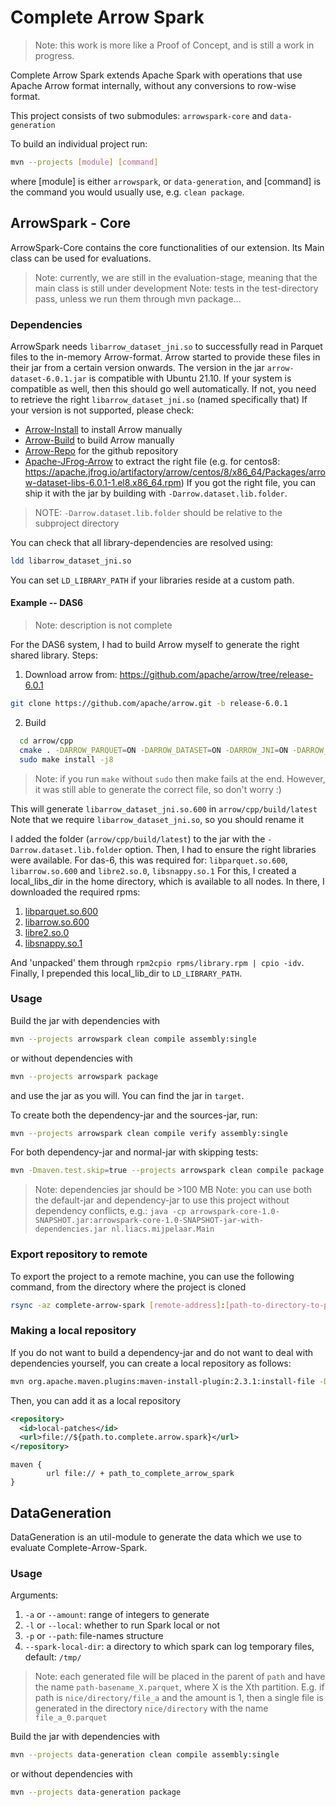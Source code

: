 # Complete Arrow Spark
> Note: this work is more like a Proof of Concept, and is still a work in progress.

Complete Arrow Spark extends Apache Spark with operations that use Apache Arrow format internally, without any conversions to row-wise format. 

This project consists of two submodules: `arrowspark-core` and `data-generation`

To build an individual project run:
```bash
mvn --projects [module] [command]
```
where [module] is either `arrowspark`, or `data-generation`,
and [command] is the command you would usually use, e.g. `clean package`.

## ArrowSpark - Core
ArrowSpark-Core contains the core functionalities of our extension. 
Its Main class can be used for evaluations.

> Note: currently, we are still in the evaluation-stage, meaning that the main class is still under development
> Note: tests in the test-directory pass, unless we run them through mvn package...

### Dependencies
ArrowSpark needs `libarrow_dataset_jni.so` to successfully read in Parquet files to the in-memory Arrow-format. 
Arrow started to provide these files in their jar from a certain version onwards. 
The version in the jar `arrow-dataset-6.0.1.jar` is compatible with Ubuntu 21.10. 
If your system is compatible as well, then this should go well automatically. 
If not, you need to retrieve the right `libarrow_dataset_jni.so` (named specifically that)
If your version is not supported, please check:
 - [Arrow-Install](https://arrow.apache.org/install/) to install Arrow manually
 - [Arrow-Build](https://arrow.apache.org/docs/developers/cpp/building.html) to build Arrow manually
 - [Arrow-Repo](https://github.com/apache/arrow.git) for the github repository
 - [Apache-JFrog-Arrow](https://apache.jfrog.io/ui/native/arrow/) to extract the right file (e.g. for centos8: https://apache.jfrog.io/artifactory/arrow/centos/8/x86_64/Packages/arrow-dataset-libs-6.0.1-1.el8.x86_64.rpm)
If you got the right file, you can ship it with the jar by building with `-Darrow.dataset.lib.folder`.
> NOTE: `-Darrow.dataset.lib.folder` should be relative to the subproject directory

You can check that all library-dependencies are resolved using:
```bash
ldd libarrow_dataset_jni.so
```
You can set `LD_LIBRARY_PATH` if your libraries reside at a custom path.

#### Example -- DAS6
> Note: description is not complete

For the DAS6 system, I had to build Arrow myself to generate the right shared library. Steps: 
1. Download arrow from: https://github.com/apache/arrow/tree/release-6.0.1
```bash
git clone https://github.com/apache/arrow.git -b release-6.0.1
```
2. Build
```bash
  cd arrow/cpp
  cmake . -DARROW_PARQUET=ON -DARROW_DATASET=ON -DARROW_JNI=ON -DARROW_WITH_SNAPPY=ON
  sudo make install -j8
```
> Note: if you run `make` without `sudo` then make fails at the end. However, it was still able to 
> generate the correct file, so don't worry :)

This will generate `libarrow_dataset_jni.so.600` in `arrow/cpp/build/latest`
Note that we require `libarrow_dataset_jni.so`, so you should rename it

I added the folder (`arrow/cpp/build/latest`) to the jar with the `-Darrow.dataset.lib.folder` option. 
Then, I had to ensure the right libraries were available. For das-6, this was required for: `libparquet.so.600`, `libarrow.so.600` and `libre2.so.0`, `libsnappy.so.1`
For this, I created a local_libs_dir in the home directory, which is available to all nodes. 
In there, I downloaded the required rpms: 
 1. [libparquet.so.600](https://apache.jfrog.io/artifactory/arrow/centos/8/x86_64/Packages/parquet-libs-6.0.1-1.el8.x86_64.rpm)
 2. [libarrow.so.600](https://apache.jfrog.io/artifactory/arrow/centos/8/x86_64/Packages/arrow-libs-6.0.1-1.el8.x86_64.rpm)
 3. [libre2.so.0](https://download-ib01.fedoraproject.org/pub/epel/8/Everything/x86_64/Packages/r/re2-20190801-1.el8.x86_64.rpm)
 4. [libsnappy.so.1](https://dl.rockylinux.org/pub/rocky/8/BaseOS/x86_64/os/Packages/s/snappy-1.1.8-3.el8.x86_64.rpm)

And 'unpacked' them through `rpm2cpio rpms/library.rpm | cpio -idv`.
Finally, I prepended this local_lib_dir to `LD_LIBRARY_PATH`.

### Usage
Build the jar with dependencies with
```bash
mvn --projects arrowspark clean compile assembly:single
```
or without dependencies with
```bash
mvn --projects arrowspark package
```
and use the jar as you will. You can find the jar in `target`.

To create both the dependency-jar and the sources-jar, run:
```bash
mvn --projects arrowspark clean compile verify assembly:single
```

For both dependency-jar and normal-jar with skipping tests: 
```bash
mvn -Dmaven.test.skip=true --projects arrowspark clean compile package assembly:single
```
>Note: dependencies jar should be >100 MB
>Note: you can use both the default-jar and dependency-jar to use this project without dependency conflicts, e.g.:
> `java -cp arrowspark-core-1.0-SNAPSHOT.jar:arrowspark-core-1.0-SNAPSHOT-jar-with-dependencies.jar nl.liacs.mijpelaar.Main`


### Export repository to remote
To export the project to a remote machine, you can use the following command, from the directory where the project is cloned
```bash
rsync -az complete-arrow-spark [remote-address]:[path-to-directory-to-place-project-directory]/ --filter=':- .gitignore' --exclude='complete-arrow-spark/.git'
```

### Making a local repository
If you do not want to build a dependency-jar and do not want to deal with dependencies yourself,
you can create a local repository as follows:
```bash 
mvn org.apache.maven.plugins:maven-install-plugin:2.3.1:install-file -Dfile=target/complete-arrow-spark-1.0-SNAPSHOT.jar -DgroupId=nl.liacs.mijpelaar -DartifactId=arrowspark-core -Dversion=1.0-SNAPSHOT -Dpackaging=jar -DlocalRepositoryPath=.
```
Then, you can add it as a local repository
```xml
<repository>
  <id>local-patches</id>
  <url>file://${path.to.complete.arrow.spark}</url>
</repository>
```

```gradle.build
maven {
        url file:// + path_to_complete_arrow_spark
}
```

## DataGeneration
DataGeneration is an util-module to generate the data which we use to evaluate Complete-Arrow-Spark. 

### Usage
Arguments:
1. `-a` or `--amount`: range of integers to generate
2. `-l` or `--local`: whether to run Spark local or not
3. `-p` or `--path`: file-names structure
4. `--spark-local-dir`: a directory to which spark can log temporary files, default: `/tmp/`

>Note: each generated file will be placed in the parent of `path` and have the name `path-basename_X.parquet`,
> where X is the Xth partition. E.g. if path is `nice/directory/file_a` and the amount is 1, then a single
> file is generated in the directory `nice/directory` with the name `file_a_0.parquet`

Build the jar with dependencies with
```bash
mvn --projects data-generation clean compile assembly:single
```
or without dependencies with
```bash
mvn --projects data-generation package
```